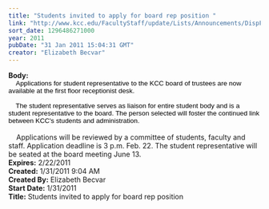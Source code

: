 ```yaml
---
title: "Students invited to apply for board rep position "
link: "http://www.kcc.edu/FacultyStaff/update/Lists/Announcements/DispForm.aspx?ID=98"
sort_date: 1296486271000
year: 2011
pubDate: "31 Jan 2011 15:04:31 GMT"
creator: "Elizabeth Becvar"
---
```


<div><b>Body:</b> <div class=ExternalClass3AF1BF8363CD49F5A6A8D9CB830918C9><div>
<p class=MsoNormal style="margin:0in 0in 0pt"><span style="font-size:10pt;color:black;font-family:'Arial','sans-serif'"></span></p>
<p class=MsoNormal style="margin:auto 0in"><span style="font-size:10pt;color:black;font-family:'Arial','sans-serif'">    Applications for student representative to the KCC board of trustees are now available at the first floor receptionist desk. </span></p>
<p class=MsoNormal style="margin:auto 0in"><span style="font-size:10pt;color:black;font-family:'Arial','sans-serif'"></span><span style="font-size:10pt;color:black;font-family:'Arial','sans-serif'"><br>    The student representative serves as liaison for entire student body and is a student representative to the board. The person selected will foster the continued link between KCC's students and administration. </p>
<p class=MsoNormal style="margin:auto 0in"><br>    Applications will be reviewed by a committee of students, faculty and staff. Application deadline is 3 p.m. Feb. 22. The student representative will be seated at the board meeting June 13. </span><span style="font-size:10pt"></span></p></div></div></div>
<div><b>Expires:</b> 2/22/2011</div>
<div><b>Created:</b> 1/31/2011 9:04 AM</div>
<div><b>Created By:</b> Elizabeth Becvar</div>
<div><b>Start Date:</b> 1/31/2011</div>
<div><b>Title:</b> Students invited to apply for board rep position </div>
